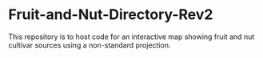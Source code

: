 # Fruit-and-Nut-Directory-Rev2
This repository is to host code for an interactive map showing fruit and nut cultivar sources using a non-standard projection.
